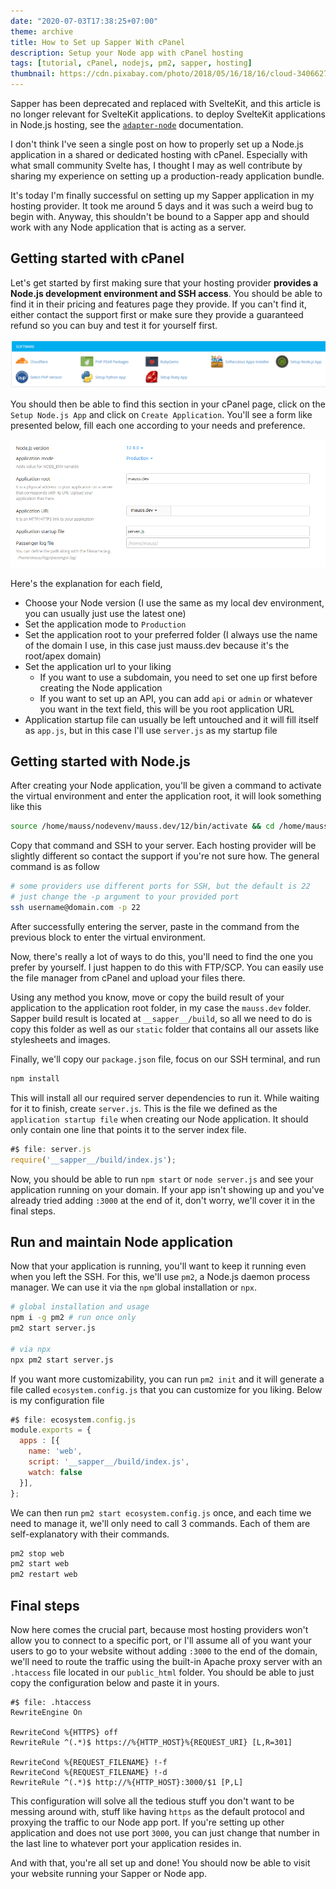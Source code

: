 ```yaml
---
date: "2020-07-03T17:38:25+07:00"
theme: archive
title: How to Set up Sapper With cPanel
description: Setup your Node app with cPanel hosting
tags: [tutorial, cPanel, nodejs, pm2, sapper, hosting]
thumbnail: https://cdn.pixabay.com/photo/2018/05/16/18/16/cloud-3406627_960_720.jpg
---
```


<section data-info="warning">

Sapper has been deprecated and replaced with SvelteKit, and this article is no longer relevant for SvelteKit applications. to deploy SvelteKit applications in Node.js hosting, see the [`adapter-node`](https://svelte.dev/docs/kit/adapter-node) documentation.

</section>

I don't think I've seen a single post on how to properly set up a Node.js application in a shared or dedicated hosting with cPanel. Especially with what small community Svelte has, I thought I may as well contribute by sharing my experience on setting up a production-ready application bundle.

It's today I'm finally successful on setting up my Sapper application in my hosting provider. It took me around 5 days and it was such a weird bug to begin with. Anyway, this shouldn't be bound to a Sapper app and should work with any Node application that is acting as a server.

## Getting started with cPanel

Let's get started by first making sure that your hosting provider **provides a Node.js development environment and SSH access**. You should be able to find it in their pricing and features page they provide. If you can't find it, either contact the support first or make sure they provide a guaranteed refund so you can buy and test it for yourself first.

![Software list provided in cPanel](./cpanel-software.png)

You should then be able to find this section in your cPanel page, click on the `Setup Node.js App` and click on `Create Application`. You'll see a form like presented below, fill each one according to your needs and preference.

![Node app setup configuration](./cpanel-node-setup.png)

Here's the explanation for each field,

- Choose your Node version (I use the same as my local dev environment, you can usually just use the latest one)
- Set the application mode to `Production`
- Set the application root to your preferred folder (I always use the name of the domain I use, in this case just mauss.dev because it's the root/apex domain)
- Set the application url to your liking
  - If you want to use a subdomain, you need to set one up first before creating the Node application
  - If you want to set up an API, you can add `api` or `admin` or whatever you want in the text field, this will be you root application URL
- Application startup file can usually be left untouched and it will fill itself as `app.js`, but in this case I'll use `server.js` as my startup file

## Getting started with Node.js

After creating your Node application, you'll be given a command to activate the virtual environment and enter the application root, it will look something like this

```bash
source /home/mauss/nodevenv/mauss.dev/12/bin/activate && cd /home/mauss/mauss.dev
```

Copy that command and SSH to your server. Each hosting provider will be slightly different so contact the support if you're not sure how. The general command is as follow

```bash
# some providers use different ports for SSH, but the default is 22
# just change the -p argument to your provided port
ssh username@domain.com -p 22
```

After successfully entering the server, paste in the command from the previous block to enter the virtual environment.

Now, there's really a lot of ways to do this, you'll need to find the one you prefer by yourself. I just happen to do this with FTP/SCP. You can easily use the file manager from cPanel and upload your files there.

Using any method you know, move or copy the build result of your application to the application root folder, in my case the `mauss.dev` folder. Sapper build result is located at `__sapper__/build`, so all we need to do is copy this folder as well as our `static` folder that contains all our assets like stylesheets and images.

Finally, we'll copy our `package.json` file, focus on our SSH terminal, and run

```bash
npm install
```

This will install all our required server dependencies to run it. While waiting for it to finish, create `server.js`. This is the file we defined as the `application startup file` when creating our Node application. It should only contain one line that points it to the server index file.

```javascript
#$ file: server.js
require('__sapper__/build/index.js');
```

Now, you should be able to run `npm start` or `node server.js` and see your application running on your domain. If your app isn't showing up and you've already tried adding `:3000` at the end of it, don't worry, we'll cover it in the final steps.

## Run and maintain Node application

Now that your application is running, you'll want to keep it running even when you left the SSH. For this, we'll use `pm2`, a Node.js daemon process manager. We can use it via the `npm` global installation or `npx`.

```bash
# global installation and usage
npm i -g pm2 # run once only
pm2 start server.js

# via npx
npx pm2 start server.js
```

If you want more customizability, you can run `pm2 init` and it will generate a file called `ecosystem.config.js` that you can customize for you liking. Below is my configuration file

```javascript
#$ file: ecosystem.config.js
module.exports = {
  apps : [{
    name: 'web',
    script: '__sapper__/build/index.js',
    watch: false
  }],
};
```

We can then run `pm2 start ecosystem.config.js` once, and each time we need to manage it, we'll only need to call 3 commands. Each of them are self-explanatory with their commands.

```bash
pm2 stop web
pm2 start web
pm2 restart web
```

## Final steps

Now here comes the crucial part, because most hosting providers won't allow you to connect to a specific port, or I'll assume all of you want your users to go to your website without adding `:3000` to the end of the domain, we'll need to route the traffic using the built-in Apache proxy server with an `.htaccess` file located in our `public_html` folder. You should be able to just copy the configuration below and paste it in yours.

```properties
#$ file: .htaccess
RewriteEngine On

RewriteCond %{HTTPS} off
RewriteRule ^(.*)$ https://%{HTTP_HOST}%{REQUEST_URI} [L,R=301]

RewriteCond %{REQUEST_FILENAME} !-f
RewriteCond %{REQUEST_FILENAME} !-d
RewriteRule ^(.*)$ http://%{HTTP_HOST}:3000/$1 [P,L]
```

This configuration will solve all the tedious stuff you don't want to be messing around with, stuff like having `https` as the default protocol and proxying the traffic to our Node app port. If you're setting up other application and does not use port `3000`, you can just change that number in the last line to whatever port your application resides in.

And with that, you're all set up and done! You should now be able to visit your website running your Sapper or Node app.
